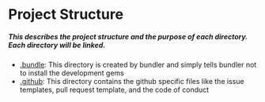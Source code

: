 # Project Structure
##### This describes the project structure and the purpose of each directory. Each directory will be linked.
- [.bundle](../../.bundle/): This directory is created by bundler and simply tells bundler not to install the development gems
- [.github](../../.github/): This directory contains the github specific files like the issue templates, pull request template, and the code of conduct
